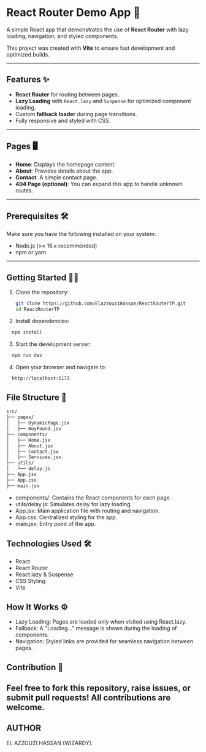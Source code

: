 # React Router Demo App 🚀

A simple React app that demonstrates the use of **React Router** with lazy loading, navigation, and styled components.

This project was created with **Vite** to ensure fast development and optimized builds.

---

## Features ✨
- **React Router** for routing between pages.
- **Lazy Loading** with `React.lazy` and `Suspense` for optimized component loading.
- Custom **fallback loader** during page transitions.
- Fully responsive and styled with CSS.

---

## Pages 🖥️
- **Home**: Displays the homepage content.
- **About**: Provides details about the app.
- **Contact**: A simple contact page.
- **404 Page (optional)**: You can expand this app to handle unknown routes.

---

## Prerequisites 🛠️

Make sure you have the following installed on your system:
- Node.js (>= 16.x recommended)
- npm or yarn

---

## Getting Started 🏃‍♂️

1. Clone the repository:
   ```bash
   git clone https://github.com/ElazzouziHassan/ReactRouterTP.git
   cd ReactRouterTP
   ```

2. Install dependencies:
  ```bash
    npm install
  ```

3. Start the development server:
  ```bash
    npm run dev
  ```
4. Open your browser and navigate to:
  ```bash
    http://localhost:5173
  ```
## File Structure 📂
  ```bash
  src/
  ├── pages/
  │   ├── DynamicPage.jsx
  │   ├── NoyFound.jsx
  ├── components/
  │   ├── Home.jsx
  │   ├── About.jsx
  │   ├── Contact.jsx
  │   ├── Services.jsx
  ├── utils/
  │   └── delay.js
  ├── App.jsx
  ├── App.css
  ├── main.jsx
  ```
- components/: Contains the React components for each page.
- utils/delay.js: Simulates delay for lazy loading.
- App.jsx: Main application file with routing and navigation.
- App.css: Centralized styling for the app.
- main.jsx: Entry point of the app.

## Technologies Used 🛠️
- React
- React Router
- React.lazy & Suspense
- CSS Styling
- Vite

## How It Works ⚙️
- Lazy Loading: Pages are loaded only when visited using React.lazy.
- Fallback: A "Loading..." message is shown during the loading of components.
- Navigation: Styled links are provided for seamless navigation between pages.

## Contribution 🤝
Feel free to fork this repository, raise issues, or submit pull requests! All contributions are welcome.
---
## AUTHOR 
EL AZZOUZI HASSAN (WIZARDY).

